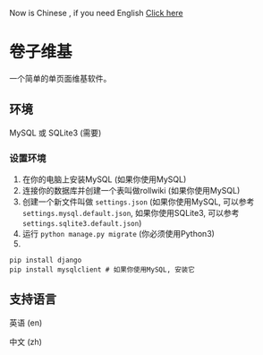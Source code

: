 Now is Chinese , if you need English [Click here](https://github.com/azurestar-space/RollWiki)

# 卷子维基

一个简单的单页面维基软件。
## 环境
MySQL 或 SQLite3 (需要)

### 设置环境
1. 在你的电脑上安装MySQL (如果你使用MySQL)
2. 连接你的数据库并创建一个表叫做rollwiki (如果你使用MySQL)
3. 创建一个新文件叫做 `settings.json` (如果你使用MySQL, 可以参考 `settings.mysql.default.json`, 如果你使用SQLite3, 可以参考 `settings.sqlite3.default.json`)
4. 运行 `python manage.py migrate` (你必须使用Python3)
5. 
```shell
pip install django
pip install mysqlclient # 如果你使用MySQL, 安装它
```
## 支持语言

英语 (en)

中文 (zh)
